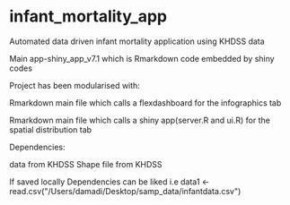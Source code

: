 # infant_mortality_app

Automated data driven infant mortality application using KHDSS data

Main app-shiny_app_v7.1 which is Rmarkdown code embedded by shiny codes

Project has been modularised with:

Rmarkdown main file which calls a flexdashboard for the infographics tab

Rmarkdown main file which  calls a shiny app(server.R and ui.R) for the spatial distribution tab

Dependencies:

data from KHDSS
Shape file from KHDSS

If saved locally Dependencies can be liked i.e data1 <- read.csv("/Users/damadi/Desktop/samp_data/infantdata.csv")










